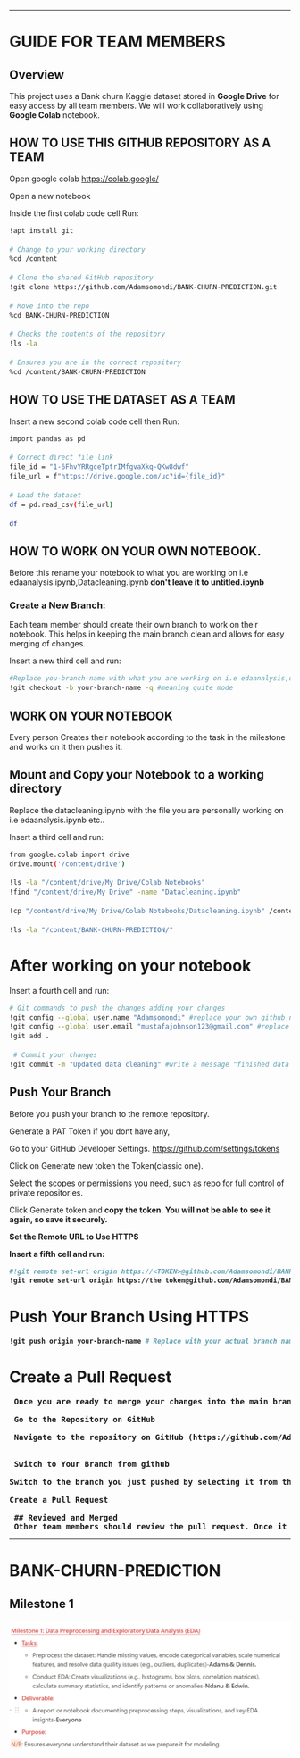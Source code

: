 ---
# GUIDE FOR TEAM MEMBERS 

## Overview
This project uses a  Bank churn Kaggle dataset stored in **Google Drive** for easy access by all team members. We will work collaboratively using **Google Colab** notebook.

## HOW TO USE THIS GITHUB REPOSITORY AS A TEAM

Open google colab https://colab.google/

Open  a new notebook

Inside the first colab code cell Run:
```sh
!apt install git

# Change to your working directory
%cd /content

# Clone the shared GitHub repository
!git clone https://github.com/Adamsomondi/BANK-CHURN-PREDICTION.git

# Move into the repo
%cd BANK-CHURN-PREDICTION

# Checks the contents of the repository
!ls -la

# Ensures you are in the correct repository
%cd /content/BANK-CHURN-PREDICTION
```

## HOW TO USE THE DATASET AS A TEAM

 Insert a new second colab code cell then Run:
 ```sh
 import pandas as pd

# Correct direct file link
file_id = "1-6FhvYRRgceTptrIMfgvaXkq-QKw8dwf"
file_url = f"https://drive.google.com/uc?id={file_id}"

# Load the dataset
df = pd.read_csv(file_url)

df
```

## HOW TO WORK ON YOUR OWN NOTEBOOK.

Before this rename your notebook to what you are working on i.e edaanalysis.ipynb,Datacleaning.ipynb<b> don't leave it to untitled.ipynb</b>

 ### Create a New Branch: 
 
 Each team member should create their own branch to work on their notebook. This helps in keeping the main branch clean and allows for easy merging of changes.

 Insert a new third cell and run:
 
 ```sh
 #Replace you-branch-name with what you are working on i.e edaanalysis,datacleaning, etc..
 !git checkout -b your-branch-name -q #meaning quite mode
  ```

## WORK ON YOUR NOTEBOOK

Every person Creates their notebook according to the task in the milestone and works on it then pushes it.


## Mount and Copy  your Notebook to a  working directory

Replace the datacleaning.ipynb with the file you are personally working on i.e edaanalysis.ipynb etc..

Insert a third cell and run:

```sh
from google.colab import drive
drive.mount('/content/drive')

!ls -la "/content/drive/My Drive/Colab Notebooks"
!find "/content/drive/My Drive" -name "Datacleaning.ipynb"

!cp "/content/drive/My Drive/Colab Notebooks/Datacleaning.ipynb" /content/BANK-CHURN-PREDICTION/

!ls -la "/content/BANK-CHURN-PREDICTION/"
```
 
# After working on your notebook

 Insert a fourth cell and run:
 
```sh
# Git commands to push the changes adding your changes
!git config --global user.name "Adamsomondi" #replace your own github name.
!git config --global user.email "mustafajohnson123@gmail.com" #replace your own github gmail.
!git add .

 # Commit your changes
!git commit -m "Updated data cleaning" #write a message "finished data Cleaning/added eda analysis"

```

 ## Push Your Branch
 
 Before you push your branch to the remote repository.

Generate a PAT Token if you dont have any,

Go to your GitHub Developer Settings. https://github.com/settings/tokens

Click on Generate new token the Token(classic one).

Select the scopes or permissions you need, such as repo for full control of private repositories.

Click Generate token and <b>copy the token<b>. You will not be able to see it again, <b>so save it securely</b>.

 Set the Remote URL to Use HTTPS

Insert a fifth cell and run:

 ```sh
#!git remote set-url origin https://<TOKEN>@github.com/Adamsomondi/BANK-CHURN-PREDICTION.git  #replace <TOKEN> with PAT keys you created.
!git remote set-url origin https://the token@github.com/Adamsomondi/BANK-CHURN-PREDICTION.git #replace the token with what you copied

```

# Push Your Branch Using HTTPS

```sh
!git push origin your-branch-name # Replace with your actual branch name you created earlier

```

 # Create a Pull Request
 <pre>
 Once you are ready to merge your changes into the main branch, create a pull request on GitHub. This allows other team members to review your work before it is merged.
 
 Go to the Repository on GitHub

 Navigate to the repository on GitHub (https://github.com/Adamsomondi/BANK-CHURN-PREDICTION).


 Switch to Your Branch from github

Switch to the branch you just pushed by selecting it from the branch dropdown menu.

Create a Pull Request
 
 ## Reviewed and Merged
 Other team members should review the pull request. Once it is approved, it can be merged into the main branch
</pre>
  ---
 
# BANK-CHURN-PREDICTION
## Milestone 1

![Screenshot](https://github.com/Adamsomondi/BANK-CHURN-PREDICTION/blob/main/images/Screenshot%202025-03-19%20031243.png)













